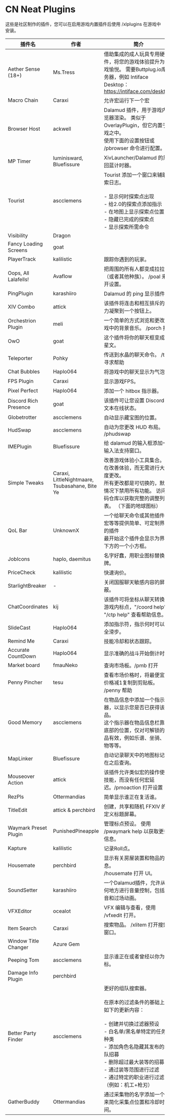# CN Neat Plugins

这些是社区制作的插件，您可以在启用游戏内置插件后使用 /xlplugins 在游戏中安装。


| 插件名 | 作者 | 简介 |
|---------------|---------------|-----------------|
| Aether Sense (18+) | Ms.Tress | 借助集成的成人玩具专用硬件，将您的游戏体验提升为游戏愉悦。 需要Buttplug.io库服务器，例如 Intiface Desktop：https://intiface.com/desktop/ |
| Macro Chain | Caraxi | 允许宏运行下一个宏 |
| Browser Host | ackwell | Dalamud 插件，用于游戏内浏览器渲染。 类似于 OverlayPlugin，但它内置于游戏之中。<br>使用下面的设置按钮或 /pbrowser 命令进行配置。 |
| MP Timer | luminisward, Bluefissure | XivLauncher/Dalamud 的黑魔回蓝计时器。 |
| Tourist | ascclemens | Tourist 添加一个窗口来辅助探索日志。<br><br>- 显示何时探索点出现<br>- 给2.0的探索点添加指示<br>- 在地图上显示探索点位置<br>- 隐藏已完成的探索点<br>- 显示探索所需命令 |
| Visibility | Dragon |  |
| Fancy Loading Screens | goat |  |
| PlayerTrack | kalilistic | 跟踪你遇到的玩家。 |
| Oops, All Lalafells! | Avaflow | 把周围的所有人都变成拉拉肥（或者其他种族）。 /poal 来打开设置。 |
| PingPlugin | karashiiro | Dalamud 的 ping 显示插件。 |
| XIV Combo | attick | 该插件将连击和相互排斥的能力凝聚到一个按钮上。 |
| Orchestrion Plugin | meli | 一个简单的方式浏览和更改游戏中的背景音乐。 /porch 打开 |
| OwO | goat | 这个插件将你的聊天框变成火星文。 |
| Teleporter | Pohky | 传送到水晶的聊天命令。 /tp 寻求帮助 |
| Chat Bubbles | Haplo064 | 将游戏中的聊天显示为气泡。 |
| FPS Plugin | Caraxi | 显示游戏FPS。 |
| Pixel Perfect | Haplo064 | 添加一个 hitbox 指示器。 |
| Discord Rich Presence | goat | 该插件可让您设置 Discord 富文本在线状态。 |
| Globetrotter | ascclemens | 自动显示藏宝图的位置。 |
| HudSwap | ascclemens | 自动为您更改 HUD 布局。 /phudswap |
| IMEPlugin | Bluefissure | 给 dalamud 的输入框添加一个输入法支持窗口。 |
| Simple Tweaks | Caraxi, LittleNightmaare, Tsubasahane, Bite Ye | 改善游戏体验小工具集合。 旨在改善体验，而无需进行大幅度更改。<br>所有更改都是可切换的，默认情况下禁用所有功能。 访问代码仓库以获取完整的调整列表。 （下面的地球图标） |
| QoL Bar | UnknownX | 一个给聊天命令或其他插件、宏等等提供简单、可定制界面的插件<br>最开始这个插件会显示为界面下方的一个小方框。 |
| JobIcons | haplo, daemitus | 名字好蠢，用职业图标替换名牌。 |
| PriceCheck | kalilistic | 快速询价。 |
| StarlightBreaker | - | 关闭国服聊天敏感内容的屏蔽。 |
| ChatCoordinates | kij | 该插件可将坐标从聊天转换为游戏内标点，"/coord help" 或 "/ctp help" 查看帮助信息。 |
| SlideCast | Haplo064 | 添加指示符，指示何时可以安全滑步。 |
| Remind Me | Caraxi | 技能冷却和状态跟踪。 |
| Accurate CountDown | Haplo064 | 显示准确的战斗开始倒计时。 |
| Market board | fmauNeko | 查询市场板。/pmb 打开 |
| Penny Pincher | tesu | 查看市场价格时，将最便宜的价格减1复制到剪贴板。 /penny 帮助 |
| Good Memory | ascclemens | 在物品信息中添加一个指示器，以显示您是否已获得该物品。<br>这个指示器在物品信息栏靠近底部的位置，仅对可解锁的物品有效，例如乐谱、坐骑、宠物等等。 |
| MapLinker | Bluefissure | 自动记录聊天中的地图标记并在之后查询。 |
| Mouseover Action | attick | 该插件允许类似宏的操作使用技能，而没有任何宏延迟。/pmoaction 打开设置 |
| RezPls | Ottermandias | 简单显示谁正在复活谁。 |
| TitleEdit | attick & perchbird | 创建，共享和随机 FFXIV 的自定义标题屏幕。 |
| Waymark Preset Plugin | PunishedPineapple | 管理标点预设。 使用 /pwaymark help 以获取更多信息。 |
| Kapture | kalilistic | 记录Roll点。 |
| Housemate | perchbird | 显示有关房屋装置和物品的信息。<br>/housemate 打开 UI。 |
| SoundSetter | karashiiro | 一个Dalamud插件，允许从任何地方进行音量控制，包括调音和过场动画。 |
| VFXEditor | ocealot | VFX 编辑与查看，使用 /vfxedit 打开。 |
| Item Search | Caraxi | 搜索物品。 /xlitem 打开搜索窗口。 |
| Window Title Changer | Azure Gem |  |
| Peeping Tom | ascclemens | 显示谁正在或者曾经以你为目标。 |
| Damage Info Plugin | perchbird |  |
| Better Party Finder | ascclemens | 更好的组队搜索器。<br><br>在原本的过滤条件的基础上有如下的更新内容：<br><br>- 创建并切换过滤器预设<br>- 白名单/黑名单特定的任务和种类<br>- 添加角色名隐藏其发布的组队招募<br>- 删除超过最大装等的招募<br>- 通过装等范围进行过滤<br>- 通过特定的职业进行过滤（例如：机工+枪刃） |
| GatherBuddy | Ottermandias | 通过采集物的名字添加一个 UI 来简化采集点位置和冷却时间。 |